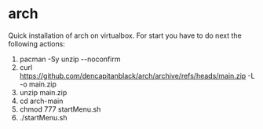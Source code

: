 # arch
Quick installation of arch on virtualbox.
For start you have to do next the following actions:
1) pacman -Sy unzip --noconfirm
2) curl https://github.com/dencapitanblack/arch/archive/refs/heads/main.zip -L -o main.zip
3) unzip main.zip
4) cd arch-main
5) chmod 777 startMenu.sh
6) ./startMenu.sh


